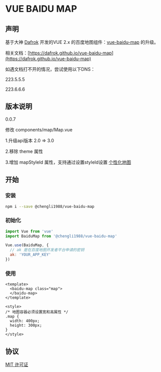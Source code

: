 # VUE BAIDU MAP

## 声明

基于大神 [Dafrok](https://dafrok.github.io) 开发的VUE 2.x 的百度地图组件：[vue-baidu-map](https://dafrok.github.io/vue-baidu-map) 的升级。

相关文档：[https://dafrok.github.io/vue-baidu-map](https://dafrok.github.io/vue-baidu-map)

如遇文档打不开的情况，尝试使用以下DNS：

223.5.5.5

223.6.6.6


## 版本说明

0.0.7

修改 components/map/Map.vue 

1.升级api版本 2.0 => 3.0

2.移除 theme 属性

3.增加 mapStyleId 属性，支持通过设置styleId设置 [个性化地图](https://lbsyun.baidu.com/index.php?title=jspopular3.0/guide/custom)


## 开始

### 安装

```bash
npm i --save @chengli1988/vue-baidu-map
```

### 初始化

```javascript
import Vue from 'vue'
import BaiduMap from '@chengli1988/vue-baidu-map'

Vue.use(BaiduMap, {
  // ak 是在百度地图开发者平台申请的密钥
  ak: 'YOUR_APP_KEY'
})
```

### 使用
```vue
<template>
  <baidu-map class="map">
  </baidu-map>
</template>

<style>
/* 地图容器必须设置宽和高属性 */
.map {
  width: 400px;
  height: 300px;
}
</style>
```

## 协议

[MIT 许可证](https://opensource.org/licenses/MIT)
